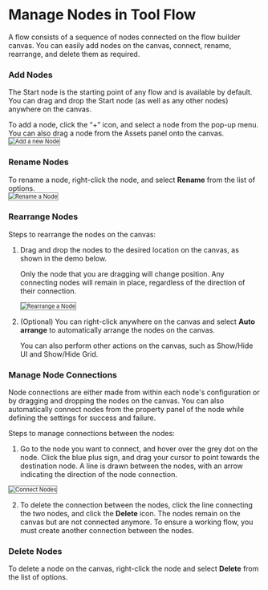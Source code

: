 # Manage Nodes in Tool Flow

A flow consists of a sequence of nodes connected on the flow builder canvas. You can easily add nodes on the canvas, connect, rename, rearrange, and delete them as required.

### Add Nodes

The Start node is the starting point of any flow and is available by default. You can drag and drop the Start node (as well as any other nodes) anywhere on the canvas.

To add a node, click the “+” icon, and select a node from the pop-up menu.
You can also drag a node from the Assets panel onto the canvas.
  <img src="./../images/add-a-new-node.png" alt="Add a new Node" title="Add a new Node" style="border: 1px solid gray; zoom:80%;">

### Rename Nodes

To rename a node, right-click the node, and select **Rename** from the list of options.  
<img src="./../images/rename-a-node.png" alt="Rename a Node" title="Rename a Node" style="border: 1px solid gray; zoom:80%;">

### Rearrange Nodes

Steps to rearrange the nodes on the canvas:

1. Drag and drop the nodes to the desired location on the canvas, as shown in the demo below.

    Only the node that you are dragging will change position. Any connecting nodes will remain in place, regardless of the direction of their connection.
  
    <img src="./../images/rearrange-a-node.gif" alt="Rearrange a Node" title="Rearrange a Node" style="border: 1px solid gray; zoom:80%;">

2. (Optional) You can right-click anywhere on the canvas and select **Auto arrange** to automatically arrange the nodes on the canvas.

    You can also perform other actions on the canvas, such as Show/Hide UI and Show/Hide Grid.

### Manage Node Connections

Node connections are either made from within each node's configuration or by dragging and dropping the nodes on the canvas. You can also automatically connect nodes from the property panel of the node while defining the settings for success and failure.

Steps to manage connections between the nodes:

1. Go to the node you want to connect, and hover over the grey dot on the node. Click the blue plus sign, and drag your cursor to point towards the destination node. 
A line is drawn between the nodes, with an arrow indicating the direction of the node connection.
<img src="./../images/connect-nodes.gif" alt="Connect Nodes" title="Connect Nodes" style="border: 1px solid gray; zoom:80%;">

2. To delete the connection between the nodes, click the line connecting the two nodes, and click the **Delete** icon.
The nodes remain on the canvas but are not connected anymore. To ensure a working flow, you must create another connection between the nodes. 

### Delete Nodes

To delete a node on the canvas, right-click the node and select **Delete** from the list of options.
